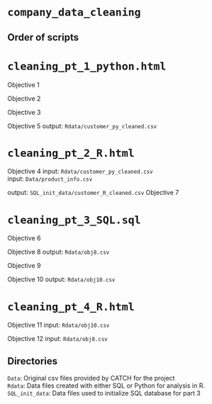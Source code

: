 # `company_data_cleaning`

## Order of scripts

# `cleaning_pt_1_python.html`

Objective 1

Objective 2

Objective 3

Objective 5
output: `Rdata/customer_py_cleaned.csv`

# `cleaning_pt_2_R.html`

Objective 4
input: `Rdata/customer_py_cleaned.csv`\
input: `Data/product_info.csv`

output: `SQL_init_data/customer_R_cleaned.csv`
Objective 7

# `cleaning_pt_3_SQL.sql`
Objective 6

Objective 8
output: `Rdata/obj8.csv`

Objective 9

Objective 10
output: `Rdata/obj10.csv`

# `cleaning_pt_4_R.html`

Objective 11
input: `Rdata/obj10.csv`

Objective 12
input: `Rdata/obj8.csv`

## Directories

`Data`: Original csv files provided by CATCH for the project \
`Rdata`: Data files created with either SQL or Python for analysis in R. \
`SQL_init_data`: Data files used to initialize SQL database for part 3
